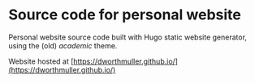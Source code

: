 # Source code for personal website

Personal website source code built with Hugo static website generator, using the (old) *academic* theme.

Website hosted at [https://dworthmuller.github.io/](https://dworthmuller.github.io/)